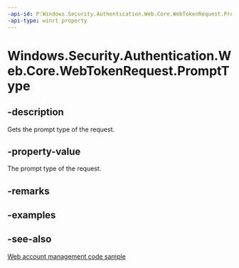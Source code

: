 ```yaml
---
-api-id: P:Windows.Security.Authentication.Web.Core.WebTokenRequest.PromptType
-api-type: winrt property
---
```


<!-- Property syntax
public Windows.Security.Authentication.Web.Core.WebTokenRequestPromptType PromptType { get; }
-->

# Windows.Security.Authentication.Web.Core.WebTokenRequest.PromptType

## -description
Gets the prompt type of the request.

## -property-value
The prompt type of the request.

## -remarks

## -examples

## -see-also
[Web account management code sample](https://github.com/Microsoft/Windows-universal-samples/tree/master/Samples/WebAccountManagement)
